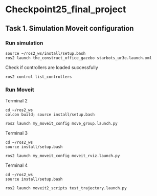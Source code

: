 # Checkpoint25_final_project

## Task 1. Simulation Moveit configuration


### Run simulation

```
source ~/ros2_ws/install/setup.bash
ros2 launch the_construct_office_gazebo starbots_ur3e.launch.xml
```

Check if controllers are loaded successfully

```
ros2 control list_controllers
```

### Run Moveit

Terminal 2

```
cd ~/ros2_ws
colcon build; source install/setup.bash
```

```
ros2 launch my_moveit_config move_group.launch.py
```

Terminal 3

```
cd ~/ros2_ws
source install/setup.bash
```

```
ros2 launch my_moveit_config moveit_rviz.launch.py
```


Terminal 4

```
cd ~/ros2_ws
source install/setup.bash
```

```
ros2 launch moveit2_scripts test_trajectory.launch.py
```